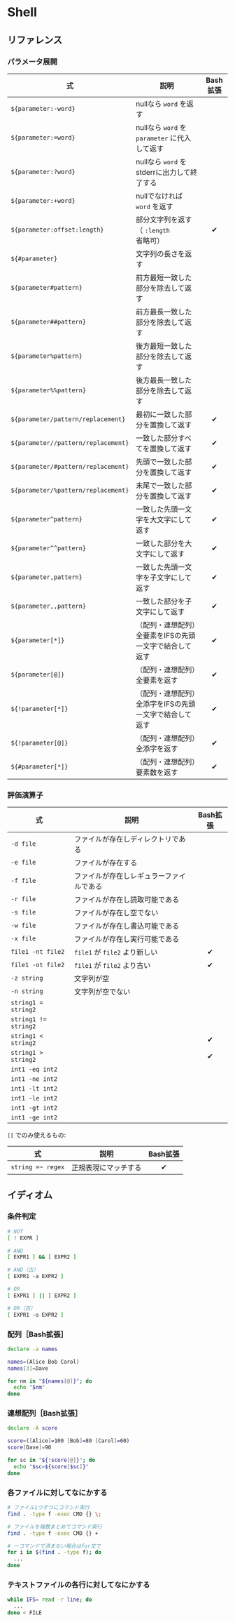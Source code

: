 # Shell

## リファレンス

### パラメータ展開

|式|説明|Bash拡張|
|---|---|:---:|
|`${parameter:-word}`|nullなら `word` を返す||
|`${parameter:=word}`|nullなら `word` を `parameter` に代入して返す||
|`${parameter:?word}`|nullなら `word` をstderrに出力して終了する||
|`${parameter:+word}`|nullでなければ `word` を返す||
|`${parameter:offset:length}`|部分文字列を返す（ `:length` 省略可）|✔|
|`${#parameter}`|文字列の長さを返す||
|`${parameter#pattern}`|前方最短一致した部分を除去して返す||
|`${parameter##pattern}`|前方最長一致した部分を除去して返す||
|`${parameter%pattern}`|後方最短一致した部分を除去して返す||
|`${parameter%%pattern}`|後方最長一致した部分を除去して返す||
|`${parameter/pattern/replacement}`|最初に一致した部分を置換して返す|✔|
|`${parameter//pattern/replacement}`|一致した部分すべてを置換して返す|✔|
|`${parameter/#pattern/replacement}`|先頭で一致した部分を置換して返す|✔|
|`${parameter/%pattern/replacement}`|末尾で一致した部分を置換して返す|✔|
|`${parameter^pattern}`|一致した先頭一文字を大文字にして返す|✔|
|`${parameter^^pattern}`|一致した部分を大文字にして返す|✔|
|`${parameter,pattern}`|一致した先頭一文字を子文字にして返す|✔|
|`${parameter,,pattern}`|一致した部分を子文字にして返す|✔|
|`${parameter[*]}`|（配列・連想配列）全要素をIFSの先頭一文字で結合して返す|✔|
|`${parameter[@]}`|（配列・連想配列）全要素を返す|✔|
|`${!parameter[*]}`|（配列・連想配列）全添字をIFSの先頭一文字で結合して返す|✔|
|`${!parameter[@]}`|（配列・連想配列）全添字を返す|✔|
|`${#parameter[*]}`|（配列・連想配列）要素数を返す|✔|

### 評価演算子

|式|説明|Bash拡張|
|---|---|:---:|
|`-d file`|ファイルが存在しディレクトリである||
|`-e file`|ファイルが存在する||
|`-f file`|ファイルが存在しレギュラーファイルである||
|`-r file`|ファイルが存在し読取可能である||
|`-s file`|ファイルが存在し空でない||
|`-w file`|ファイルが存在し書込可能である||
|`-x file`|ファイルが存在し実行可能である||
|`file1 -nt file2`|`file1` が `file2` より新しい|✔|
|`file1 -ot file2`|`file1` が `file2` より古い|✔|
|`-z string`|文字列が空||
|`-n string`|文字列が空でない||
|`string1 = string2`|||
|`string1 != string2`|||
|`string1 < string2`||✔|
|`string1 > string2`||✔|
|`int1 -eq int2`|||
|`int1 -ne int2`|||
|`int1 -lt int2`|||
|`int1 -le int2`|||
|`int1 -gt int2`|||
|`int1 -ge int2`|||

`[[` でのみ使えるもの:

|式|説明|Bash拡張|
|---|---|:---:|
|`string =~ regex`|正規表現にマッチする|✔|

## イディオム

### 条件判定

```sh
# NOT
[ ! EXPR ]

# AND
[ EXPR1 ] && [ EXPR2 ]

# AND（古）
[ EXPR1 -a EXPR2 ]

# OR
[ EXPR1 ] || [ EXPR2 ]

# OR（古）
[ EXPR1 -o EXPR2 ]
```

### 配列［Bash拡張］

```sh
declare -a names

names=(Alice Bob Carol)
names[3]=Dave

for nm in "${names[@]}"; do
  echo "$nm"
done
```

### 連想配列［Bash拡張］

```sh
declare -A score

score=([Alice]=100 [Bob]=80 [Carol]=60)
score[Dave]=90

for sc in "${!score[@]}"; do
  echo "$sc=${score[$sc]}"
done
```

### 各ファイルに対してなにかする

```sh
# ファイル1つずつにコマンド実行
find . -type f -exec CMD {} \;

# ファイルを複数まとめてコマンド実行
find . -type f -exec CMD {} +

# 一コマンドで済まない場合はfor文で
for i in $(find . -type f); do
  ...
done
```

### テキストファイルの各行に対してなにかする

```sh
while IFS= read -r line; do
  ...
done < FILE
```

